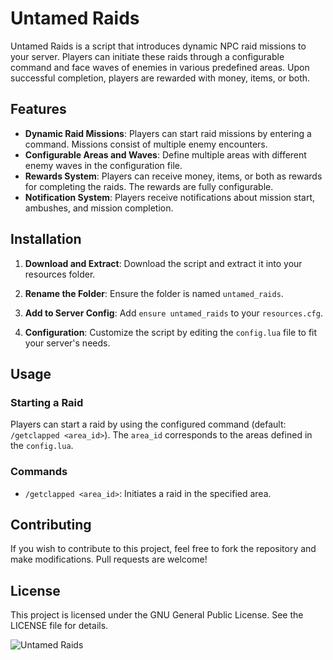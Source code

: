# Untamed Raids

Untamed Raids is a script that introduces dynamic NPC raid missions to your server. Players can initiate these raids through a configurable command and face waves of enemies in various predefined areas. Upon successful completion, players are rewarded with money, items, or both.

## Features

- **Dynamic Raid Missions**: Players can start raid missions by entering a command. Missions consist of multiple enemy encounters.
- **Configurable Areas and Waves**: Define multiple areas with different enemy waves in the configuration file.
- **Rewards System**: Players can receive money, items, or both as rewards for completing the raids. The rewards are fully configurable.
- **Notification System**: Players receive notifications about mission start, ambushes, and mission completion.

## Installation

1. **Download and Extract**: Download the script and extract it into your resources folder.

2. **Rename the Folder**: Ensure the folder is named `untamed_raids`.

3. **Add to Server Config**: Add `ensure untamed_raids` to your `resources.cfg`.

4. **Configuration**: Customize the script by editing the `config.lua` file to fit your server's needs.

## Usage

### Starting a Raid

Players can start a raid by using the configured command (default: `/getclapped <area_id>`). The `area_id` corresponds to the areas defined in the `config.lua`.

### Commands

- `/getclapped <area_id>`: Initiates a raid in the specified area.

## Contributing

If you wish to contribute to this project, feel free to fork the repository and make modifications. Pull requests are welcome!

## License

This project is licensed under the GNU General Public License. See the LICENSE file for details.

![Untamed Raids]([https://www.example.com/your-image.jpg](https://media.discordapp.net/attachments/280156291492610051/1259404980360708096/1720333118134vxbk3xim-removebg-preview.png?ex=668b8fc9&is=668a3e49&hm=08c5d0dae169a37b266d65c09336d094347c9773b4f4c821c1ac43474b816575&=&format=webp&quality=lossless&width=449&height=449))
